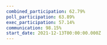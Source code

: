 ```yaml
---
combined_participation: 62.79%
poll_participation: 63.89%
exec_participation: 57.14%
communication: 98.15%
start_date: 2021-12-13T00:00:00.000Z
---
```

